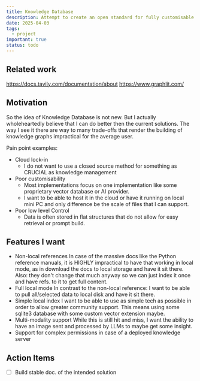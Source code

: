 ```yaml
---
title: Knowledge Database
description: Attempt to create an open standard for fully customisable documentation.
date: 2025-04-03
tags:
  - project
important: true
status: todo
---
```


## Related work

https://docs.tavily.com/documentation/about
https://www.graphlit.com/

## Motivation

So the idea of Knowledge Database is not new. 
But I actually wholeheartedly believe that I can do better then the current solutions.
The way I see it there are way to many trade-offs that render the building of knowledge
graphs impractical for the average user.

Pain point examples:

- Cloud lock-in
    - I do not want to use a closed source method for something as CRUCIAL as knowledge management
- Poor customisability
    - Most implementations focus on one implementation like some proprietary vector database or AI provider.
    - I want to be able to host it in the cloud or have it running on local mini
    PC and only difference be the scale of files that I can support. 
- Poor low level Control
    - Data is often stored in flat structures that do not allow for easy retrieval or prompt build.

## Features I want

- Non-local references
    In case of the massive docs like the Python reference manuals, it is
    HIGHLY impractical to have that working in local mode, as in download the
    docs to local storage and have it sit there. Also: they don't change that
    much anyway so we can just index it once and have refs. to it to get full
    content.
- Full local mode
    In contrast to the non-local reference: I want to be able to pull
    all/selected data to local disk and have it sit there.
- Simple local index
    I want to be able to use as simple tech as possible in order to allow
    greater community support. This means using some sqlite3 database 
    with some custom vector extension maybe.
- Multi-modality support
    While this is still hit and miss, I want the ability to have an image sent
    and processed by LLMs to maybe get some insight.
- Support for complex permissions in case of a deployed knowledge server


## Action Items

- [ ] Build stable doc. of the intended solution
